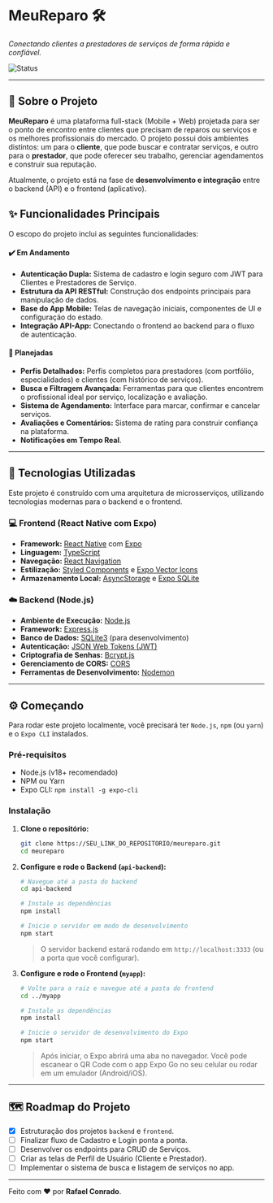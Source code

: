 # MeuReparo 🛠️

*Conectando clientes a prestadores de serviços de forma rápida e confiável.*

![Status](https://img.shields.io/badge/Status-Em%20desenvolvimento-yellow)

---

## 📝 Sobre o Projeto

**MeuReparo** é uma plataforma full-stack (Mobile + Web) projetada para ser o ponto de encontro entre clientes que precisam de reparos ou serviços e os melhores profissionais do mercado. O projeto possui dois ambientes distintos: um para o **cliente**, que pode buscar e contratar serviços, e outro para o **prestador**, que pode oferecer seu trabalho, gerenciar agendamentos e construir sua reputação.

Atualmente, o projeto está na fase de **desenvolvimento e integração** entre o backend (API) e o frontend (aplicativo).

## ✨ Funcionalidades Principais

O escopo do projeto inclui as seguintes funcionalidades:

#### ✔️ Em Andamento
* **Autenticação Dupla:** Sistema de cadastro e login seguro com JWT para Clientes e Prestadores de Serviço.
* **Estrutura da API RESTful:** Construção dos endpoints principais para manipulação de dados.
* **Base do App Mobile:** Telas de navegação iniciais, componentes de UI e configuração do estado.
* **Integração API-App:** Conectando o frontend ao backend para o fluxo de autenticação.

#### 📝 Planejadas
* **Perfis Detalhados:** Perfis completos para prestadores (com portfólio, especialidades) e clientes (com histórico de serviços).
* **Busca e Filtragem Avançada:** Ferramentas para que clientes encontrem o profissional ideal por serviço, localização e avaliação.
* **Sistema de Agendamento:** Interface para marcar, confirmar e cancelar serviços.
* **Avaliações e Comentários:** Sistema de rating para construir confiança na plataforma.
* **Notificações em Tempo Real**.

---

## 🚀 Tecnologias Utilizadas

Este projeto é construído com uma arquitetura de microsserviços, utilizando tecnologias modernas para o backend e o frontend.

### 💻 Frontend (React Native com Expo)
* **Framework:** [React Native](https://reactnative.dev/) com [Expo](https://expo.dev/)
* **Linguagem:** [TypeScript](https://www.typescriptlang.org/)
* **Navegação:** [React Navigation](https://reactnavigation.org/)
* **Estilização:** [Styled Components](https://styled-components.com/) e [Expo Vector Icons](https://docs.expo.dev/guides/icons/)
* **Armazenamento Local:** [AsyncStorage](https://react-native-async-storage.github.io/async-storage/) e [Expo SQLite](https://docs.expo.dev/versions/latest/sdk/sqlite/)

### ☁️ Backend (Node.js)
* **Ambiente de Execução:** [Node.js](https://nodejs.org/en/)
* **Framework:** [Express.js](https://expressjs.com/pt-br/)
* **Banco de Dados:** [SQLite3](https://www.sqlite.org/index.html) (para desenvolvimento)
* **Autenticação:** [JSON Web Tokens (JWT)](https://jwt.io/)
* **Criptografia de Senhas:** [Bcrypt.js](https://github.com/dcodeIO/bcrypt.js)
* **Gerenciamento de CORS:** [CORS](https://github.com/expressjs/cors)
* **Ferramentas de Desenvolvimento:** [Nodemon](https://nodemon.io/)

---

## ⚙️ Começando

Para rodar este projeto localmente, você precisará ter `Node.js`, `npm` (ou `yarn`) e o `Expo CLI` instalados.

### Pré-requisitos
* Node.js (v18+ recomendado)
* NPM ou Yarn
* Expo CLI: `npm install -g expo-cli`

### Instalação

1.  **Clone o repositório:**
    ```bash
    git clone https://SEU_LINK_DO_REPOSITORIO/meureparo.git
    cd meureparo
    ```

2.  **Configure e rode o Backend (`api-backend`):**
    ```bash
    # Navegue até a pasta do backend
    cd api-backend

    # Instale as dependências
    npm install

    # Inicie o servidor em modo de desenvolvimento
    npm start
    ```
    > O servidor backend estará rodando em `http://localhost:3333` (ou a porta que você configurar).

3.  **Configure e rode o Frontend (`myapp`):**
    ```bash
    # Volte para a raiz e navegue até a pasta do frontend
    cd ../myapp

    # Instale as dependências
    npm install

    # Inicie o servidor de desenvolvimento do Expo
    npm start
    ```
    > Após iniciar, o Expo abrirá uma aba no navegador. Você pode escanear o QR Code com o app Expo Go no seu celular ou rodar em um emulador (Android/iOS).

---

## 🗺️ Roadmap do Projeto

* [x] Estruturação dos projetos `backend` e `frontend`.
* [ ] Finalizar fluxo de Cadastro e Login ponta a ponta.
* [ ] Desenvolver os endpoints para CRUD de Serviços.
* [ ] Criar as telas de Perfil de Usuário (Cliente e Prestador).
* [ ] Implementar o sistema de busca e listagem de serviços no app.

---

Feito com ❤️ por **Rafael Conrado**.
